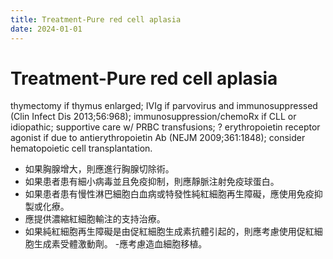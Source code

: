 ```yaml
---
title: Treatment-Pure red cell aplasia
date: 2024-01-01
---
```

# Treatment-Pure red cell aplasia

thymectomy if thymus enlarged; IVIg if parvovirus and immunosuppressed (Clin Infect Dis 2013;56:968); immunosuppression/chemoRx if CLL or idiopathic; supportive care w/ PRBC transfusions; ? erythropoietin receptor agonist if due to antierythropoietin Ab (NEJM 2009;361:1848); consider hematopoietic cell transplantation.


- 如果胸腺增大，則應進行胸腺切除術。
- 如果患者患有細小病毒並且免疫抑制，則應靜脈注射免疫球蛋白。
- 如果患者患有慢性淋巴細胞白血病或特發性純紅細胞再生障礙，應使用免疫抑製或化療。
- 應提供濃縮紅細胞輸注的支持治療。
- 如果純紅細胞再生障礙是由促紅細胞生成素抗體引起的，則應考慮使用促紅細胞生成素受體激動劑。
-應考慮造血細胞移植。
